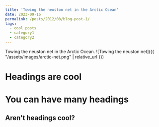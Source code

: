 ```yaml
---
title: 'Towing the neuston net in the Arctic Ocean'
date: 2023-09-16
permalink: /posts/2012/08/blog-post-1/
tags:
  - cool posts
  - category1
  - category2
---
```


Towing the neuston net in the Arctic Ocean. 
![Towing the neuston net]({{ "/assets/images/arctic-net.png" | relative_url }})


Headings are cool
======

You can have many headings
======

Aren't headings cool?
------

